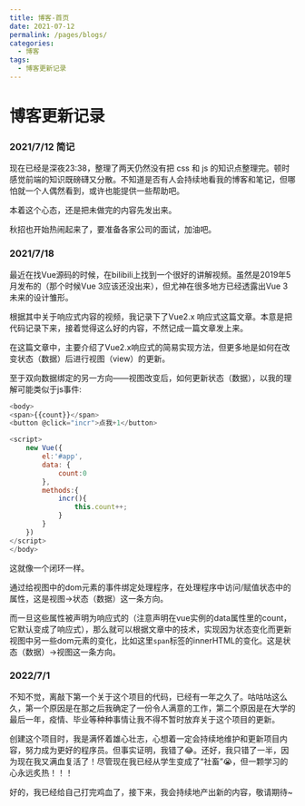 ```yaml
---
title: 博客-首页
date: 2021-07-12
permalink: /pages/blogs/
categories:
  - 博客
tags:
  - 博客更新记录
---
```

# 博客更新记录

### 2021/7/12 简记

现在已经是深夜23:38，整理了两天仍然没有把 css 和 js 的知识点整理完。顿时感觉前端的知识既磅礴又分散。不知道是否有人会持续地看我的博客和笔记，但哪怕就一个人偶然看到，或许也能提供一些帮助吧。

本着这个心态，还是把未做完的内容先发出来。

秋招也开始热闹起来了，要准备各家公司的面试，加油吧。



### 2021/7/18

最近在找Vue源码的时候，在bilibili上找到一个很好的讲解视频。虽然是2019年5月发布的（那个时候Vue 3应该还没出来），但尤神在很多地方已经透露出Vue 3未来的设计雏形。

根据其中关于响应式内容的视频，我记录下了Vue2.x 响应式这篇文章。本意是把代码记录下来，接着觉得这么好的内容，不然记成一篇文章发上来。

在这篇文章中，主要介绍了Vue2.x响应式的简易实现方法，但更多地是如何在改变状态（数据）后进行视图（view）的更新。

至于双向数据绑定的另一方向——视图改变后，如何更新状态（数据），以我的理解可能类似于js事件:

```javascript
<body>
<span>{{count}}</span>
<button @click="incr">点我+1</button>

<script>
	new Vue({
		el:'#app',
		data: {
			count:0
		},
		methods:{
			incr(){
				this.count++;
			}
		}
	})
</script>
</body>
```

这就像一个闭环一样。

通过给视图中的dom元素的事件绑定处理程序，在处理程序中访问/赋值状态中的属性，这是视图->状态（数据）这一条方向。

而一旦这些属性被声明为响应式的（注意声明在vue实例的data属性里的count，它默认变成了响应式），那么就可以根据文章中的技术，实现因为状态变化而更新视图中另一些dom元素的变化，比如这里`span`标签的innerHTML的变化。这是状态（数据）->视图这一条方向。



### 2022/7/1

不知不觉，离敲下第一个关于这个项目的代码，已经有一年之久了。咕咕咕这么久，第一个原因是在那之后我确定了一份令人满意的工作，第二个原因是在大学的最后一年，疫情、毕业等种种事情让我不得不暂时放弃关于这个项目的更新。

创建这个项目时，我是满怀着雄心壮志，心想着一定会持续地维护和更新项目内容，努力成为更好的程序员。但事实证明，我错了😂。还好，我只错了一半，因为现在我又满血复活了！尽管现在我已经从学生变成了“社畜”😭，但一颗学习的心永远炙热！！！

好的，我已经给自己打完鸡血了，接下来，我会持续地产出新的内容，敬请期待~